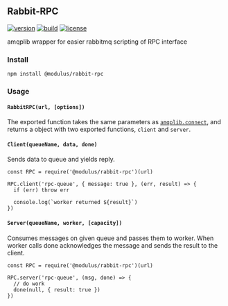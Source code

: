 ## Rabbit-RPC

[![version](https://img.shields.io/npm/v/@modulus/rabbit-rpc.svg?style=flat-square)][version]
[![build](https://img.shields.io/travis/onmodulus/rabbit-rpc/master.svg?style=flat-square)][build]
[![license](https://img.shields.io/badge/license-MIT-blue.svg?style=flat-square)][license]

amqplib wrapper for easier rabbitmq scripting of RPC interface

### Install

`npm install @modulus/rabbit-rpc`

### Usage

#### `RabbitRPC(url, [options])`

The exported function takes the same parameters as [`amqplib.connect`][amqplib],
and returns a object with two exported functions, `client` and `server`.

#### `Client(queueName, data, done)`

Sends data to queue and yields reply.

```
const RPC = require('@modulus/rabbit-rpc')(url)

RPC.client('rpc-queue', { message: true }, (err, result) => {
  if (err) throw err

  console.log(`worker returned ${result}`)
})
```

#### `Server(queueName, worker, [capacity])`

Consumes messages on given queue and passes them to worker. When worker calls
done acknowledges the message and sends the result to the client.

```
const RPC = require('@modulus/rabbit-rpc')(url)

RPC.server('rpc-queue', (msg, done) => {
  // do work
  done(null, { result: true })
})
```

[amqplib]: http://www.squaremobius.net/amqp.node/channel_api.html#connect

[version]: https://www.npmjs.com/package/@modulus/rabbit-rpc
[build]: https://travis-ci.org/onmodulus/rabbit-rpc
[license]: https://raw.githubusercontent.com/onmodulus/rabbit-rpc/master/LICENSE

